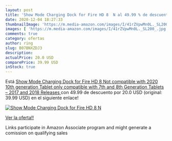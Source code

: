 ```yaml
---
layout: post
title: 'Show Mode Charging Dock for Fire HD 8  N al 49.99 % de descuento'
date: 2020-12-04 18:27:33
thumbnailImage: 'https://m.media-amazon.com/images/I/41rZVpwMn0L._SL200_.jpg'
images: [ 'https://m.media-amazon.com/images/I/41rZVpwMn0L._SL200_.jpg' ]
comments: true
category: ofertas
author: ring
slug: B07BNXZDJ3
description:
actualPrice: 20.0 USD
comparePrice: 39.99 USD
inStock: true
---
```


Está [Show Mode Charging Dock for Fire HD 8  Not compatible with 2020 10th generation Tablet  only compatible with 7th and 8th Generation Tablets – 2017 and 2018 Releases ](https://www.amazon.com/dp/B07BNXZDJ3/?tag=tolees-20) con 49.99 de descuento por 20.0 USD (original: 39.99 USD) en el siguiente enlace!

[![Show Mode Charging Dock for Fire HD 8  N](https://m.media-amazon.com/images/I/41rZVpwMn0L._SL200_.jpg)](https://www.amazon.com/dp/B07BNXZDJ3/?tag=tolees-20)

[Ver la oferta!!](https://www.amazon.com/dp/B07BNXZDJ3/?tag=tolees-20)

Links participate in Amazon Associate program and might generate a comission on qualifying sales


